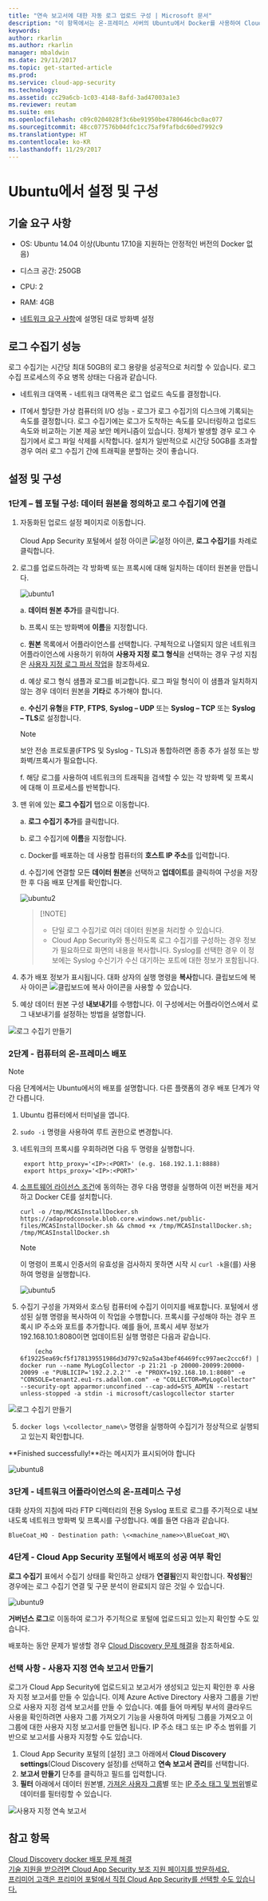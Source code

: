 ```yaml
---
title: "연속 보고서에 대한 자동 로그 업로드 구성 | Microsoft 문서"
description: "이 항목에서는 온-프레미스 서버의 Ubuntu에서 Docker를 사용하여 Cloud App Security의 연속 보고서용 자동 로그 업로드를 구성하는 프로세스에 대해 설명합니다."
keywords: 
author: rkarlin
ms.author: rkarlin
manager: mbaldwin
ms.date: 29/11/2017
ms.topic: get-started-article
ms.prod: 
ms.service: cloud-app-security
ms.technology: 
ms.assetid: cc29a6cb-1c03-4148-8afd-3ad47003a1e3
ms.reviewer: reutam
ms.suite: ems
ms.openlocfilehash: c09c0204028f3c6be91950be4780646cbc0ac077
ms.sourcegitcommit: 48cc077576b04dfc1cc75af9fafbdc60ed7992c9
ms.translationtype: HT
ms.contentlocale: ko-KR
ms.lasthandoff: 11/29/2017
---
```

# <a name="set-up-and-configuration-on-ubuntu"></a>Ubuntu에서 설정 및 구성


## <a name="technical-requirements"></a>기술 요구 사항

-   OS: Ubuntu 14.04 이상(Ubuntu 17.10을 지원하는 안정적인 버전의 Docker 없음)

-   디스크 공간: 250GB

-   CPU: 2

-   RAM: 4GB

-   [네트워크 요구 사항](network-requirements#log-collector)에 설명된 대로 방화벽 설정


## <a name="log-collector-performance"></a>로그 수집기 성능

로그 수집기는 시간당 최대 50GB의 로그 용량을 성공적으로 처리할 수 있습니다. 로그 수집 프로세스의 주요 병목 상태는 다음과 같습니다.

-   네트워크 대역폭 - 네트워크 대역폭은 로그 업로드 속도를 결정합니다.

-   IT에서 할당한 가상 컴퓨터의 I/O 성능 - 로그가 로그 수집기의 디스크에 기록되는 속도를 결정합니다. 로그 수집기에는 로그가 도착하는 속도를 모니터링하고 업로드 속도와 비교하는 기본 제공 보안 메커니즘이 있습니다. 정체가 발생할 경우 로그 수집기에서 로그 파일 삭제를 시작합니다. 설치가 일반적으로 시간당 50GB를 초과할 경우 여러 로그 수집기 간에 트래픽을 분할하는 것이 좋습니다.

## <a name="set-up-and-configuration"></a>설정 및 구성  

### <a name="step-1--web-portal-configuration-define-data-sources-and-link-them-to-a-log-collector"></a>1단계 – 웹 포털 구성: 데이터 원본을 정의하고 로그 수집기에 연결

1.  자동화된 업로드 설정 페이지로 이동합니다.  <br></br>Cloud App Security 포털에서 설정 아이콘 ![설정 아이콘](./media/settings-icon.png), **로그 수집기**를 차례로 클릭합니다.

2.  로그를 업로드하려는 각 방화벽 또는 프록시에 대해 일치하는 데이터 원본을 만듭니다.

    ![ubuntu1](./media/ubuntu1.png)

    a. **데이터 원본 추가**를 클릭합니다.

    b. 프록시 또는 방화벽에 **이름**을 지정합니다.

    c. **원본** 목록에서 어플라이언스를 선택합니다. 구체적으로 나열되지 않은 네트워크 어플라이언스에 사용하기 위하여 **사용자 지정 로그 형식**을 선택하는 경우 구성 지침은 [사용자 지정 로그 파서 작업](custom-log-parser.md)을 참조하세요.

    d. 예상 로그 형식 샘플과 로그를 비교합니다. 로그 파일 형식이 이 샘플과 일치하지 않는 경우 데이터 원본을 **기타**로 추가해야 합니다.

    e. **수신기 유형**을 **FTP**, **FTPS**, **Syslog – UDP** 또는 **Syslog – TCP** 또는 **Syslog – TLS**로 설정합니다.
    >[!NOTE]
    >보안 전송 프로토콜(FTPS 및 Syslog - TLS)과 통합하려면 종종 추가 설정 또는 방화벽/프록시가 필요합니다.

    f. 해당 로그를 사용하여 네트워크의 트래픽을 검색할 수 있는 각 방화벽 및 프록시에 대해 이 프로세스를 반복합니다.

3.  맨 위에 있는 **로그 수집기** 탭으로 이동합니다.

    a. **로그 수집기 추가**를 클릭합니다.

    b. 로그 수집기에 **이름**을 지정합니다.

    c. Docker를 배포하는 데 사용할 컴퓨터의 **호스트 IP 주소**를 입력합니다.

    d. 수집기에 연결할 모든 **데이터 원본**을 선택하고 **업데이트**를 클릭하여 구성을 저장한 후 다음 배포 단계를 확인합니다.

    ![ubuntu2](./media/ubuntu2.png)

    >  [!NOTE]
    > - 단일 로그 수집기로 여러 데이터 원본을 처리할 수 있습니다.
    >- Cloud App Security와 통신하도록 로그 수집기를 구성하는 경우 정보가 필요하므로 화면의 내용을 복사합니다. Syslog를 선택한 경우 이 정보에는 Syslog 수신기가 수신 대기하는 포트에 대한 정보가 포함됩니다.

4.  추가 배포 정보가 표시됩니다. 대화 상자의 실행 명령을 **복사**합니다. 클립보드에 복사 아이콘 ![클립보드에 복사 아이콘](./media/copy-icon.png)을 사용할 수 있습니다.

6.  예상 데이터 원본 구성 **내보내기**를 수행합니다. 이 구성에서는 어플라이언스에서 로그 내보내기를 설정하는 방법을 설명합니다.

   ![로그 수집기 만들기](./media/windows7.png)

### <a name="step-2--on-premises-deployment-of-your-machine"></a>2단계 - 컴퓨터의 온-프레미스 배포

> [!Note]
> 다음 단계에서는 Ubuntu에서의 배포를 설명합니다. 다른 플랫폼의 경우 배포 단계가 약간 다릅니다.

1.  Ubuntu 컴퓨터에서 터미널을 엽니다.

2.  `sudo -i` 명령을 사용하여 루트 권한으로 변경합니다.

3. 네트워크의 프록시를 우회하려면 다음 두 명령을 실행합니다.
        
        export http_proxy='<IP>:<PORT>' (e.g. 168.192.1.1:8888)
        export https_proxy='<IP>:<PORT>'

3.  [소프트웨어 라이선스 조건](https://go.microsoft.com/fwlink/?linkid=862492)에 동의하는 경우 다음 명령을 실행하여 이전 버전을 제거하고 Docker CE를 설치합니다.

    `curl -o /tmp/MCASInstallDocker.sh
    https://adaprodconsole.blob.core.windows.net/public-files/MCASInstallDocker.sh
    && chmod +x /tmp/MCASInstallDocker.sh; /tmp/MCASInstallDocker.sh`

     > [!NOTE] 
     > 이 명령이 프록시 인증서의 유효성을 검사하지 못하면 시작 시 `curl -k`을(를) 사용하여 명령을 실행합니다.
    
    ![ubuntu5](./media/ubuntu5.png)

4.  수집기 구성을 가져와서 호스팅 컴퓨터에 수집기 이미지를 배포합니다. 포털에서 생성된 실행 명령을 복사하여 이 작업을 수행합니다. 프록시를 구성해야 하는 경우 프록시 IP 주소와 포트를 추가합니다. 예를 들어, 프록시 세부 정보가 192.168.10.1:8080이면 업데이트된 실행 명령은 다음과 같습니다.

            (echo 6f19225ea69cf5f178139551986d3d797c92a5a43bef46469fcc997aec2ccc6f) | docker run --name MyLogCollector -p 21:21 -p 20000-20099:20000-20099 -e "PUBLICIP='192.2.2.2'" -e "PROXY=192.168.10.1:8080" -e "CONSOLE=tenant2.eu1-rs.adallom.com" -e "COLLECTOR=MyLogCollector" --security-opt apparmor:unconfined --cap-add=SYS_ADMIN --restart unless-stopped -a stdin -i microsoft/caslogcollector starter

   ![로그 수집기 만들기](./media/windows7.png)

5.  `docker logs \<collector_name\>` 명령을 실행하여 수집기가 정상적으로 실행되고 있는지 확인합니다.

**Finished successfully!**라는 메시지가 표시되어야 합니다

  ![ubuntu8](./media/ubuntu8.png)

### <a name="step-3---on-premises-configuration-of-your-network-appliances"></a>3단계 - 네트워크 어플라이언스의 온-프레미스 구성

대화 상자의 지침에 따라 FTP 디렉터리의 전용 Syslog 포트로 로그를 주기적으로 내보내도록 네트워크 방화벽 및 프록시를 구성합니다. 예를 들면 다음과 같습니다.

    BlueCoat_HQ - Destination path: \<<machine_name>>\BlueCoat_HQ\

### <a name="step-4---verify-the-successful-deployment-in-the-cloud-app-security-portal"></a>4단계 - Cloud App Security 포털에서 배포의 성공 여부 확인

**로그 수집기** 표에서 수집기 상태를 확인하고 상태가 **연결됨**인지 확인합니다. **작성됨**인 경우에는 로그 수집기 연결 및 구문 분석이 완료되지 않은 것일 수 있습니다.

 ![ubuntu9](./media/ubuntu9.png)

**거버넌스 로그**로 이동하여 로그가 주기적으로 포털에 업로드되고 있는지 확인할 수도 있습니다.

배포하는 동안 문제가 발생할 경우 [Cloud Discovery 문제 해결](troubleshooting-cloud-discovery.md)을 참조하세요.

### <a name="optional---create-custom-continuous-reports"></a>선택 사항 - 사용자 지정 연속 보고서 만들기

로그가 Cloud App Security에 업로드되고 보고서가 생성되고 있는지 확인한 후 사용자 지정 보고서를 만들 수 있습니다. 이제 Azure Active Directory 사용자 그룹을 기반으로 사용자 지정 검색 보고서를 만들 수 있습니다. 예를 들어 마케팅 부서의 클라우드 사용을 확인하려면 사용자 그룹 가져오기 기능을 사용하여 마케팅 그룹을 가져오고 이 그룹에 대한 사용자 지정 보고서를 만들면 됩니다. IP 주소 태그 또는 IP 주소 범위를 기반으로 보고서를 사용자 지정할 수도 있습니다.

1. Cloud App Security 포털의 [설정] 코그 아래에서 **Cloud Discovery settings**(Cloud Discovery 설정)를 선택하고 **연속 보고서 관리**를 선택합니다. 
2. **보고서 만들기** 단추를 클릭하고 필드를 입력합니다.
3. **필터** 아래에서 데이터 원본별, [가져온 사용자 그룹](user-groups.md)별 또는 [IP 주소 태그 및 범위](ip-tags.md)별로 데이터를 필터링할 수 있습니다. 

![사용자 지정 연속 보고서](./media/custom-continuous-report.png)

## <a name="see-also"></a>참고 항목
[Cloud Discovery docker 배포 문제 해결](troubleshoot-docker.md)  
[기술 지원을 받으려면 Cloud App Security 보조 지원 페이지를 방문하세요.](http://support.microsoft.com/oas/default.aspx?prid=16031)  
[프리미어 고객은 프리미어 포털에서 직접 Cloud App Security를 선택할 수도 있습니다.](https://premier.microsoft.com/)

